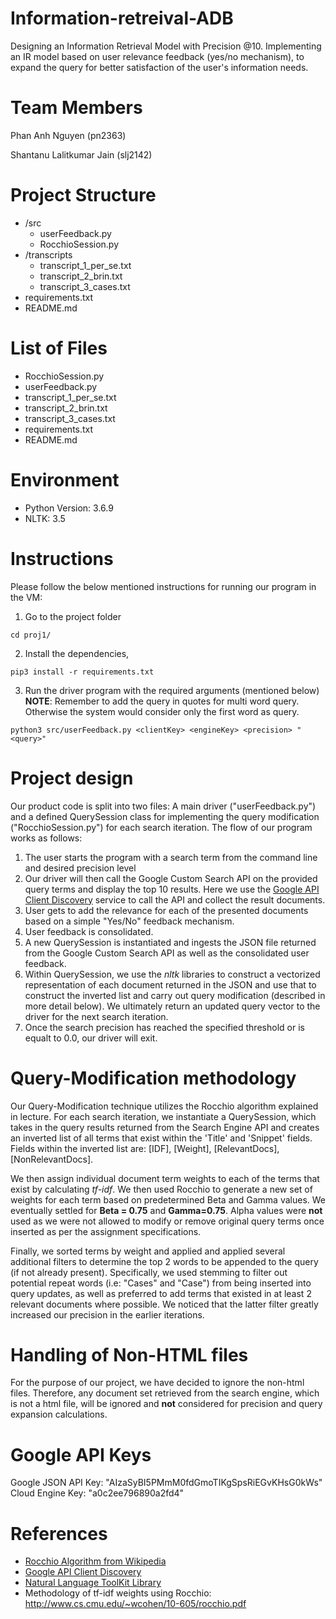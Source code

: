 # Information-retreival-ADB
Designing an Information Retrieval Model with Precision @10. Implementing an IR model based on user relevance feedback (yes/no mechanism), to expand the query for better satisfaction of the user's information needs.

# Team Members

Phan Anh Nguyen (pn2363)

Shantanu Lalitkumar Jain (slj2142)

# Project Structure
- /src
    - userFeedback.py
    - RocchioSession.py
- /transcripts
    - transcript_1_per_se.txt
    - transcript_2_brin.txt
    - transcript_3_cases.txt
- requirements.txt
- README.md

# List of Files

- RocchioSession.py
- userFeedback.py
- transcript_1_per_se.txt
- transcript_2_brin.txt
- transcript_3_cases.txt
- requirements.txt
- README.md

# Environment
- Python Version: 3.6.9
- NLTK: 3.5

# Instructions
Please follow the below mentioned instructions for running our program in the VM:
1. Go to the project folder
```
cd proj1/
```
2. Install the dependencies,
```
pip3 install -r requirements.txt
```
3. Run the driver program with the required arguments (mentioned below)
**NOTE**: Remember to add the query in quotes for multi word query. Otherwise the system would consider only the first word as query.
```
python3 src/userFeedback.py <clientKey> <engineKey> <precision> "<query>"
```

# Project design

Our product code is split into two files: A main driver ("userFeedback.py") and a defined QuerySession class for implementing the query modification ("RocchioSession.py") for each search iteration. The flow of our program works as follows: 

1. The user starts the program with a search term from the command line and desired precision level
2. Our driver will then call the Google Custom Search API on the provided query terms and display the top 10 results. Here we use the [Google API Client Discovery](https://developers.google.com/discovery) service to call the API and collect the result documents.
3. User gets to add the relevance for each of the presented documents based on a simple "Yes/No" feedback mechanism.
4. User feedback is consolidated.
5. A new QuerySession is instantiated and ingests the JSON file returned from the Google Custom Search API as well as the consolidated user feedback. 
6. Within QuerySession, we use the *nltk* libraries to construct a vectorized representation of each document returned in the JSON and use that to construct the inverted list and carry out query modification (described in more detail below). We ultimately return an updated query vector to the driver for the next search iteration. 
7. Once the search precision has reached the specified threshold or is equalt to 0.0, our driver will exit.

# Query-Modification methodology

Our Query-Modification technique utilizes the Rocchio algorithm explained in lecture. For each search iteration, we instantiate a QuerySession, which takes in the query results returned from the Search Engine API and creates an inverted list of all terms that exist within the 'Title' and 'Snippet' fields. Fields within the inverted list are: [IDF], [Weight], [RelevantDocs], [NonRelevantDocs]. 

We then assign individual document term weights to each of the terms that exist by calculating *tf-idf*. We then used Rocchio to generate a new set of weights for each term based on predetermined Beta and Gamma values. We eventually settled for **Beta = 0.75** and **Gamma=0.75**. Alpha values were **not** used as we were not allowed to modify or remove original query terms once inserted as per the assignment specifications. 

Finally, we sorted terms by weight and applied and applied several additional filters to determine the top 2 words to be appended to the query (if not already present). Specifically, we used stemming to filter out potential repeat words (i.e: "Cases" and "Case") from being inserted into query updates, as well as preferred to add terms that existed in at least 2 relevant documents where possible. We noticed that the latter filter greatly increased our precision in the earlier iterations. 

# Handling of Non-HTML files

For the purpose of our project, we have decided to ignore the non-html files. Therefore, any document set retrieved from the search engine, which is not a html file, will be ignored and **not** considered for precision and query expansion calculations. 

# Google API Keys

Google JSON API Key: "AIzaSyBI5PMmM0fdGmoTIKgSpsRiEGvKHsG0kWs"
Cloud Engine Key: "a0c2ee796890a2fd4"

# References
- [Rocchio Algorithm from Wikipedia](https://en.wikipedia.org/wiki/Rocchio_algorithm)
- [Google API Client Discovery](https://developers.google.com/discovery)
- [Natural Language ToolKit Library](https://www.nltk.org/)
- Methodology of tf-idf weights using Rocchio: http://www.cs.cmu.edu/~wcohen/10-605/rocchio.pdf
